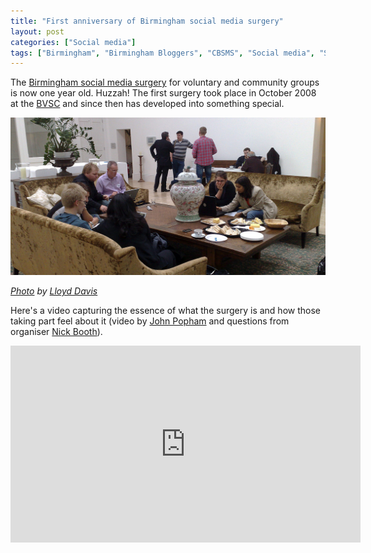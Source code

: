 ```yaml
---
title: "First anniversary of Birmingham social media surgery"
layout: post
categories: ["Social media"]
tags: ["Birmingham", "Birmingham Bloggers", "CBSMS", "Social media", "Social media surgeries", "Volunteering"]
---
```


The [Birmingham social media surgery](http://socialmediasurgery.com/surgeries/central-birmingham) for voluntary and community groups is now one year old. Huzzah! The first surgery took place in October 2008 at the [BVSC](http://www.bvsc.org/) and since then has developed into something special.

![People talking at central Birmingham social media surgery in Fazeley Studios](/assets/2009/11/20091111-featured-img-2-1.jpg)

_[Photo](http://www.flickr.com/photos/lloyd-davis/3635492959/) by [Lloyd Davis](http://www.flickr.com/photos/lloyd-davis/)_

Here's a video capturing the essence of what the surgery is and how those taking part feel about it (video by [John Popham](http://johnpopham.wordpress.com/) and questions from organiser [Nick Booth](http://podnosh.com)).

<iframe width="560" height="315" src="https://www.youtube.com/embed/OaYgorNZ3Ws" frameborder="0" allow="accelerometer; autoplay; encrypted-media; gyroscope; picture-in-picture" allowfullscreen></iframe>
